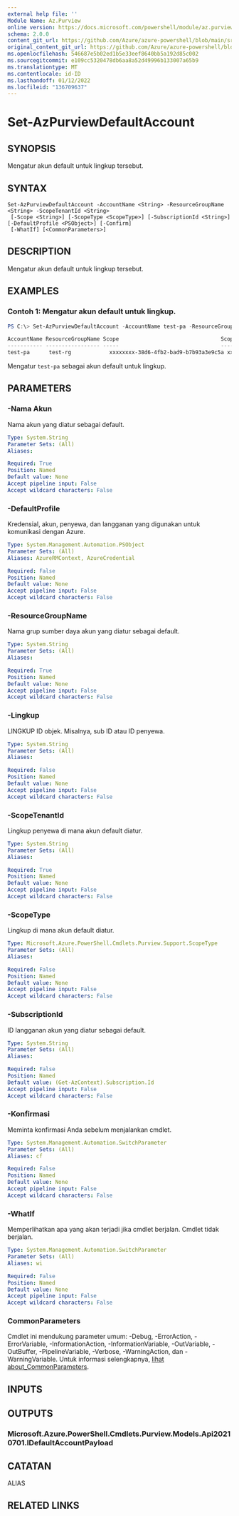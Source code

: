```yaml
---
external help file: ''
Module Name: Az.Purview
online version: https://docs.microsoft.com/powershell/module/az.purview/set-azpurviewdefaultaccount
schema: 2.0.0
content_git_url: https://github.com/Azure/azure-powershell/blob/main/src/Purview/help/Set-AzPurviewDefaultAccount.md
original_content_git_url: https://github.com/Azure/azure-powershell/blob/main/src/Purview/help/Set-AzPurviewDefaultAccount.md
ms.openlocfilehash: 546687e5b02ed1b5e33eef8640bb5a192d85c002
ms.sourcegitcommit: e109cc5320478db6aa8a52d49996b133007a65b9
ms.translationtype: MT
ms.contentlocale: id-ID
ms.lasthandoff: 01/12/2022
ms.locfileid: "136709637"
---
```

# Set-AzPurviewDefaultAccount

## SYNOPSIS
Mengatur akun default untuk lingkup tersebut.

## SYNTAX

```
Set-AzPurviewDefaultAccount -AccountName <String> -ResourceGroupName <String> -ScopeTenantId <String>
 [-Scope <String>] [-ScopeType <ScopeType>] [-SubscriptionId <String>] [-DefaultProfile <PSObject>] [-Confirm]
 [-WhatIf] [<CommonParameters>]
```

## DESCRIPTION
Mengatur akun default untuk lingkup tersebut.

## EXAMPLES

### Contoh 1: Mengatur akun default untuk lingkup.
```powershell
PS C:\> Set-AzPurviewDefaultAccount -AccountName test-pa -ResourceGroupName test-rg -ScopeTenantId xxxxxxxx-38d6-4fb2-bad9-b7b93a3e9c5a

AccountName ResourceGroupName Scope                                ScopeTenantId                        ScopeType SubscriptionId
----------- ----------------- -----                                -------------                        --------- --------------
test-pa      test-rg            xxxxxxxx-38d6-4fb2-bad9-b7b93a3e9c5a xxxxxxxx-38d6-4fb2-bad9-b7b93a3e9c5a Tenant    xxxxxxxx-1bf0-4dda-aec3
```

Mengatur `test-pa` sebagai akun default untuk lingkup.

## PARAMETERS

### -Nama Akun
Nama akun yang diatur sebagai default.

```yaml
Type: System.String
Parameter Sets: (All)
Aliases:

Required: True
Position: Named
Default value: None
Accept pipeline input: False
Accept wildcard characters: False
```

### -DefaultProfile
Kredensial, akun, penyewa, dan langganan yang digunakan untuk komunikasi dengan Azure.

```yaml
Type: System.Management.Automation.PSObject
Parameter Sets: (All)
Aliases: AzureRMContext, AzureCredential

Required: False
Position: Named
Default value: None
Accept pipeline input: False
Accept wildcard characters: False
```

### -ResourceGroupName
Nama grup sumber daya akun yang diatur sebagai default.

```yaml
Type: System.String
Parameter Sets: (All)
Aliases:

Required: True
Position: Named
Default value: None
Accept pipeline input: False
Accept wildcard characters: False
```

### -Lingkup
LINGKUP ID objek.
Misalnya, sub ID atau ID penyewa.

```yaml
Type: System.String
Parameter Sets: (All)
Aliases:

Required: False
Position: Named
Default value: None
Accept pipeline input: False
Accept wildcard characters: False
```

### -ScopeTenantId
Lingkup penyewa di mana akun default diatur.

```yaml
Type: System.String
Parameter Sets: (All)
Aliases:

Required: True
Position: Named
Default value: None
Accept pipeline input: False
Accept wildcard characters: False
```

### -ScopeType
Lingkup di mana akun default diatur.

```yaml
Type: Microsoft.Azure.PowerShell.Cmdlets.Purview.Support.ScopeType
Parameter Sets: (All)
Aliases:

Required: False
Position: Named
Default value: None
Accept pipeline input: False
Accept wildcard characters: False
```

### -SubscriptionId
ID langganan akun yang diatur sebagai default.

```yaml
Type: System.String
Parameter Sets: (All)
Aliases:

Required: False
Position: Named
Default value: (Get-AzContext).Subscription.Id
Accept pipeline input: False
Accept wildcard characters: False
```

### -Konfirmasi
Meminta konfirmasi Anda sebelum menjalankan cmdlet.

```yaml
Type: System.Management.Automation.SwitchParameter
Parameter Sets: (All)
Aliases: cf

Required: False
Position: Named
Default value: None
Accept pipeline input: False
Accept wildcard characters: False
```

### -WhatIf
Memperlihatkan apa yang akan terjadi jika cmdlet berjalan.
Cmdlet tidak berjalan.

```yaml
Type: System.Management.Automation.SwitchParameter
Parameter Sets: (All)
Aliases: wi

Required: False
Position: Named
Default value: None
Accept pipeline input: False
Accept wildcard characters: False
```

### CommonParameters
Cmdlet ini mendukung parameter umum: -Debug, -ErrorAction, -ErrorVariable, -InformationAction, -InformationVariable, -OutVariable, -OutBuffer, -PipelineVariable, -Verbose, -WarningAction, dan -WarningVariable. Untuk informasi selengkapnya, [lihat about_CommonParameters](http://go.microsoft.com/fwlink/?LinkID=113216).

## INPUTS

## OUTPUTS

### Microsoft.Azure.PowerShell.Cmdlets.Purview.Models.Api20210701.IDefaultAccountPayload

## CATATAN

ALIAS

## RELATED LINKS


